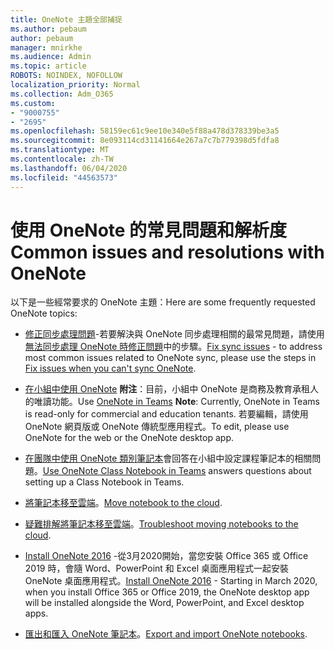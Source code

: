 ```yaml
---
title: OneNote 主題全部捕捉
ms.author: pebaum
author: pebaum
manager: mnirkhe
ms.audience: Admin
ms.topic: article
ROBOTS: NOINDEX, NOFOLLOW
localization_priority: Normal
ms.collection: Adm_O365
ms.custom:
- "9000755"
- "2695"
ms.openlocfilehash: 58159ec61c9ee10e340e5f88a478d378339be3a5
ms.sourcegitcommit: 8e093114cd31141664e267a7c7b779398d5fdfa8
ms.translationtype: MT
ms.contentlocale: zh-TW
ms.lasthandoff: 06/04/2020
ms.locfileid: "44563573"
---
```

# <a name="common-issues-and-resolutions-with-onenote"></a><span data-ttu-id="2e906-102">使用 OneNote 的常見問題和解析度</span><span class="sxs-lookup"><span data-stu-id="2e906-102">Common issues and resolutions with OneNote</span></span>

<span data-ttu-id="2e906-103">以下是一些經常要求的 OneNote 主題：</span><span class="sxs-lookup"><span data-stu-id="2e906-103">Here are some frequently requested OneNote topics:</span></span>

- <span data-ttu-id="2e906-104">[修正同步處理問題](https://support.office.com/article/299495ef-66d1-448f-90c1-b785a6968d45)-若要解決與 OneNote 同步處理相關的最常見問題，請使用[無法同步處理 OneNote 時修正問題](https://support.office.com/article/Fix-issues-when-you-can-t-sync-OneNote-299495ef-66d1-448f-90c1-b785a6968d45)中的步驟。</span><span class="sxs-lookup"><span data-stu-id="2e906-104">[Fix sync issues](https://support.office.com/article/299495ef-66d1-448f-90c1-b785a6968d45) - to address most common issues related to OneNote sync, please use the steps in [Fix issues when you can't sync OneNote](https://support.office.com/article/Fix-issues-when-you-can-t-sync-OneNote-299495ef-66d1-448f-90c1-b785a6968d45).</span></span>

- <span data-ttu-id="2e906-105">[在小組中使用 OneNote](https://support.microsoft.com/office/0ec78cc3-ba3b-4279-a88e-aa40af9865c2) **附注**：目前，小組中 OneNote 是商務及教育承租人的唯讀功能。</span><span class="sxs-lookup"><span data-stu-id="2e906-105">Use [OneNote in Teams](https://support.microsoft.com/office/0ec78cc3-ba3b-4279-a88e-aa40af9865c2) **Note**: Currently, OneNote in Teams is read-only for commercial and education tenants.</span></span> <span data-ttu-id="2e906-106">若要編輯，請使用 OneNote 網頁版或 OneNote 傳統型應用程式。</span><span class="sxs-lookup"><span data-stu-id="2e906-106">To edit, please use OneNote for the web or the OneNote desktop app.</span></span>

- <span data-ttu-id="2e906-107">[在團隊中使用 OneNote 類別筆記本](https://support.office.com/article/bd77f11f-27cd-4d41-bfbd-2b11799f1440)會回答在小組中設定課程筆記本的相關問題。</span><span class="sxs-lookup"><span data-stu-id="2e906-107">[Use OneNote Class Notebook in Teams](https://support.office.com/article/bd77f11f-27cd-4d41-bfbd-2b11799f1440) answers questions about setting up a Class Notebook in Teams.</span></span>

- <span data-ttu-id="2e906-108">[將筆記本移至雲端](https://support.office.com/article/d5c28b91-7b9c-45be-8f0c-529bdbba019a)。</span><span class="sxs-lookup"><span data-stu-id="2e906-108">[Move notebook to the cloud](https://support.office.com/article/d5c28b91-7b9c-45be-8f0c-529bdbba019a).</span></span>

- <span data-ttu-id="2e906-109">[疑難排解將筆記本移至雲端](https://support.office.com/article/70528107-11dc-4f3f-b695-b150059dfd78)。</span><span class="sxs-lookup"><span data-stu-id="2e906-109">[Troubleshoot moving notebooks to the cloud](https://support.office.com/article/70528107-11dc-4f3f-b695-b150059dfd78).</span></span>

- <span data-ttu-id="2e906-110">[Install OneNote 2016](https://support.office.com/article/c08068d8-b517-4464-9ff2-132cb9c45c08) -從3月2020開始，當您安裝 Office 365 或 Office 2019 時，會隨 Word、PowerPoint 和 Excel 桌面應用程式一起安裝 OneNote 桌面應用程式。</span><span class="sxs-lookup"><span data-stu-id="2e906-110">[Install OneNote 2016](https://support.office.com/article/c08068d8-b517-4464-9ff2-132cb9c45c08) -  Starting in March 2020, when you install Office 365 or Office 2019, the OneNote desktop app will be installed alongside the Word, PowerPoint, and Excel desktop apps.</span></span>

- <span data-ttu-id="2e906-111">[匯出和匯入 OneNote 筆記本](https://support.office.com/article/a4b60da5-8f33-464e-b1ba-b95ce540f309)。</span><span class="sxs-lookup"><span data-stu-id="2e906-111">[Export and import OneNote notebooks](https://support.office.com/article/a4b60da5-8f33-464e-b1ba-b95ce540f309).</span></span>

